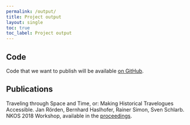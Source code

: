 ```yaml
---
permalink: /output/
title: Project output
layout: single
toc: true
toc_label: Project output
---
```


## Code

Code that we want to publish will be available [on GitHub](https://github.com/Travelogues).

## Publications

Traveling through Space and Time, or: Making Historical Travelogues Accessible. 
Jan Rörden, Bernhard Haslhofer, Rainer Simon, Sven Schlarb. NKOS 2018 Workshop, available in the [proceedings](http://ceur-ws.org/Vol-2200/).

